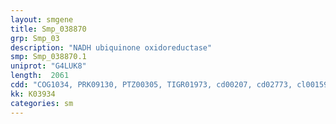 ```yaml
---
layout: smgene
title: Smp_038870
grp: Smp_03
description: "NADH ubiquinone oxidoreductase"
smp: Smp_038870.1
uniprot: "G4LUK8"
length:  2061
cdd: "COG1034, PRK09130, PTZ00305, TIGR01973, cd00207, cd02773, cl00159, cl08544, cl09928, cl11210, pfam00384, pfam09326, pfam10588, pfam13510, smart00929"
kk: K03934
categories: sm
---
```

